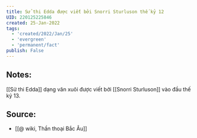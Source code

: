 ```yaml
---
title: Sử thi Edda được viết bởi Snorri Sturluson thế kỷ 12
UID: 220125225846
created: 25-Jan-2022
tags:
  - 'created/2022/Jan/25'
  - 'evergreen'
  - 'permanent/fact'
publish: False
---
```

## Notes:
[[Sử thi Edda]] dạng văn xuôi được viết bởi [[Snorri Sturluson]] vào đầu thế kỷ 13.

## Source:
- [[@ wiki, Thần thoại Bắc Âu]]


